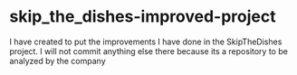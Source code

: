 # skip_the_dishes-improved-project
I have created to put the improvements I have done in the SkipTheDishes project. I will not commit anything else there because its a repository to be analyzed by the company
